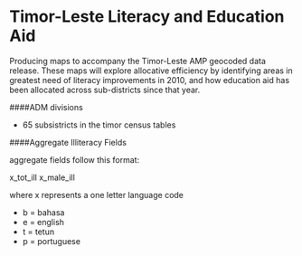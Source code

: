 Timor-Leste Literacy and Education Aid
==========

Producing maps to accompany the Timor-Leste AMP geocoded data release. These maps will explore allocative efficiency by identifying areas in greatest need of literacy improvements in 2010, and how education aid has been allocated across sub-districts since that year.

####ADM divisions

* 65 subsistricts in the timor census tables

####Aggregate Illiteracy Fields

aggregate fields follow this format: 

x_tot_ill
x_male_ill

where x represents a one letter language code 
* b = bahasa
* e = english
* t = tetun
* p = portuguese



